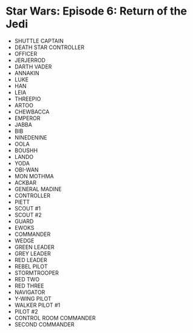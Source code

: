 # Star Wars: Episode 6: Return of the Jedi

* SHUTTLE CAPTAIN
* DEATH STAR CONTROLLER
* OFFICER
* JERJERROD
* DARTH VADER
* ANNAKIN
* LUKE
* HAN
* LEIA
* THREEPIO
* ARTOO
* CHEWBACCA
* EMPEROR
* JABBA
* BIB
* NINEDENINE
* OOLA
* BOUSHH
* LANDO
* YODA
* OBI-WAN
* MON MOTHMA
* ACKBAR
* GENERAL MADINE
* CONTROLLER
* PIETT
* SCOUT #1
* SCOUT #2
* GUARD
* EWOKS
* COMMANDER
* WEDGE
* GREEN LEADER
* GREY LEADER
* RED LEADER
* REBEL PILOT
* STORMTROOPER
* RED TWO
* RED THREE
* NAVIGATOR
* Y-WING PILOT
* WALKER PILOT #1
* PILOT #2
* CONTROL ROOM COMMANDER
* SECOND COMMANDER
